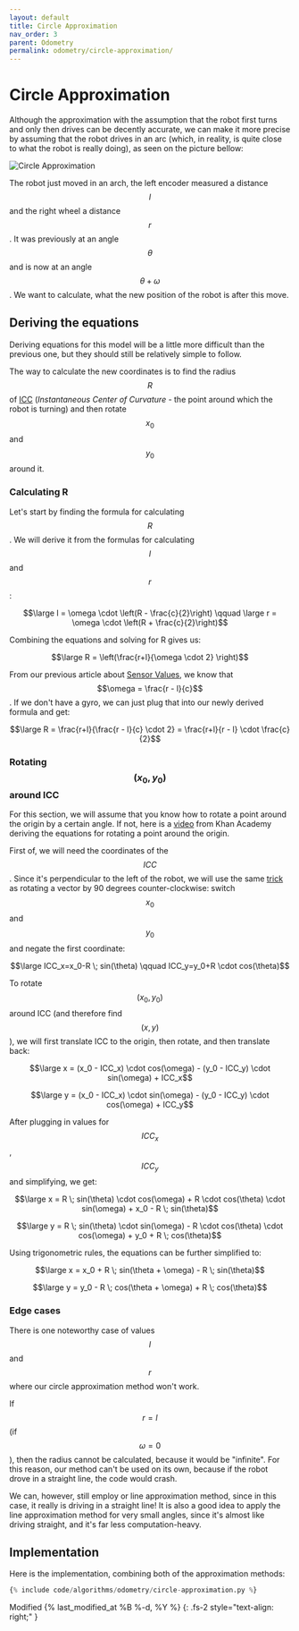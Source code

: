 ```yaml
---
layout: default
title: Circle Approximation
nav_order: 3
parent: Odometry
permalink: odometry/circle-approximation/
---
```


# Circle Approximation
Although the approximation with the assumption that the robot first turns and only then drives can be decently accurate, we can make it more precise by assuming that the robot drives in an arc (which, in reality, is quite close to what the robot is really doing), as seen on the picture bellow:

![Circle Approximation]({{site.url}}/assets/images/odometry/circle-approximation.png "Circle Approximation")

The robot just moved in an arch, the left encoder measured a distance $$l$$ and the right wheel a distance $$r$$. It was previously at an angle $$θ$$ and is now at an angle $$θ + ω$$. We want to calculate, what the new position of the robot is after this move.

## Deriving the equations
Deriving equations for this model will be a little more difficult than the previous one, but they should still be relatively simple to follow.

The way to calculate the new coordinates is to find the radius $$R$$ of [ICC](https://en.wikipedia.org/wiki/Instant_centre_of_rotation) (*Instantaneous Center of Curvature* - the point around which the robot is turning) and then rotate $$x_0$$ and $$y_0$$ around it.


### Calculating R
Let's start by finding the formula for calculating $$R$$. We will derive it from the formulas for calculating $$l$$ and $$r$$:

$$\large l = \omega \cdot \left(R - \frac{c}{2}\right) \qquad \large r = \omega \cdot \left(R + \frac{c}{2}\right)$$

Combining the equations and solving for R gives us:

$$\large R = \left(\frac{r+l}{\omega \cdot 2} \right)$$

From our previous article about [Sensor Values]({{site.baseurl}}odometry/sensor-values/), we know that $$\omega = \frac{r - l}{c}$$. If we don't have a gyro, we can just plug that into our newly derived formula and get:

$$\large R = \frac{r+l}{\frac{r - l}{c} \cdot 2} = \frac{r+l}{r - l} \cdot \frac{c}{2}$$


### Rotating $$(x_0, y_0)$$ around ICC
For this section, we will assume that you know how to rotate a point around the origin by a certain angle. If not, here is a [video](https://www.khanacademy.org/partner-content/pixar/sets/rotation/v/sets-8) from Khan Academy deriving the equations for rotating a point around the origin.

First of, we will need the coordinates of the $$ICC$$. Since it's perpendicular to the left of the robot, we will use the same [trick](https://stackoverflow.com/questions/4780119/2d-euclidean-vector-rotations) as rotating a vector by 90 degrees counter-clockwise: switch $$x_0$$ and $$y_0$$ and negate the first coordinate:

$$\large ICC_x=x_0-R \; sin(\theta) \qquad ICC_y=y_0+R \cdot cos(\theta)$$

To rotate $$(x_0, y_0)$$ around ICC (and therefore find $$(x, y)$$), we will first translate ICC to the origin, then rotate, and then translate back:

$$\large x = (x_0 - ICC_x) \cdot cos(\omega) - (y_0 - ICC_y) \cdot sin(\omega) + ICC_x$$

$$\large y = (x_0 - ICC_x) \cdot sin(\omega) - (y_0 - ICC_y) \cdot cos(\omega) + ICC_y$$

After plugging in values for $$ICC_x$$, $$ICC_y$$ and simplifying, we get:

$$\large x = R \; sin(\theta) \cdot cos(\omega) + R \cdot cos(\theta) \cdot sin(\omega) + x_0 - R \; sin(\theta)$$

$$\large y = R \; sin(\theta) \cdot sin(\omega) - R \cdot cos(\theta) \cdot cos(\omega) + y_0 + R \; cos(\theta)$$

Using trigonometric rules, the equations can be further simplified to:

$$\large x = x_0 + R \; sin(\theta + \omega) - R \; sin(\theta)$$

$$\large y = y_0 - R \; cos(\theta + \omega) + R \; cos(\theta)$$


### Edge cases
There is one noteworthy case of values $$l$$ and $$r$$ where our circle approximation method won't work.

If $$r=l$$ (if $$\omega = 0$$), then the radius cannot be calculated, because it would be "infinite". For this reason, our method can't be used on its own, because if the robot drove in a straight line, the code would crash.

We can, however, still employ or line approximation method, since in this case, it really is driving in a straight line! It is also a good idea to apply the line approximation method for very small angles, since it's almost like driving straight, and it's far less computation-heavy.


## Implementation
Here is the implementation, combining both of the approximation methods:

```python
{% include code/algorithms/odometry/circle-approximation.py %}
```

Modified {% last_modified_at %B %-d, %Y %}
{: .fs-2 style="text-align: right;" }
